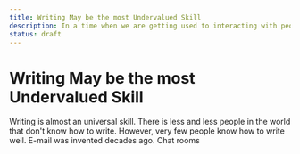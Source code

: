 ```yaml
---
title: Writing May be the most Undervalued Skill
description: In a time when we are getting used to interacting with people through screens and keyboards, writing is becoming one of the most useful, but undervalued, skills
status: draft
---
```

# Writing May be the most Undervalued Skill
Writing is almost an universal skill. There is less and less people in the world that don't know how to write. However, very few people know how to write well. E-mail was invented decades ago. Chat rooms